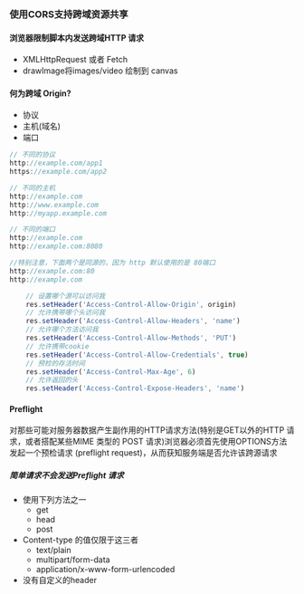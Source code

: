 ### 使用CORS支持跨域资源共享
#### 浏览器限制脚本内发送跨域HTTP 请求
- XMLHttpRequest 或者 Fetch
- drawImage将images/video 绘制到 canvas

#### 何为跨域 Origin?
- 协议
- 主机(域名)
- 端口
```js
// 不同的协议
http://example.com/app1
https://example.com/app2

// 不同的主机
http://example.com
http://www.example.com
http://myapp.example.com

// 不同的端口
http://example.com
http://example.com:8080

//特别注意，下面两个是同源的，因为 http 默认使用的是 80端口
http://example.com:80
http://example.com
```

```js
    // 设置哪个源可以访问我
    res.setHeader('Access-Control-Allow-Origin', origin)
    // 允许携带哪个头访问我
    res.setHeader('Access-Control-Allow-Headers', 'name')
    // 允许哪个方法访问我
    res.setHeader('Access-Control-Allow-Methods', 'PUT')
    // 允许携带cookie
    res.setHeader('Access-Control-Allow-Credentials', true)
    // 预检的存活时间
    res.setHeader('Access-Control-Max-Age', 6)
    // 允许返回的头
    res.setHeader('Access-Control-Expose-Headers', 'name')
```

#### Preflight
对那些可能对服务器数据产生副作用的HTTP请求方法(特别是GET以外的HTTP 请求，或者搭配某些MIME 类型的 POST 请求)浏览器必须首先使用OPTIONS方法发起一个预检请求 (preflight request)，从而获知服务端是否允许该跨源请求     

##### 简单请求不会发送Preflight 请求   
- 使用下列方法之一
  * get
  * head
  * post
- Content-type 的值仅限于这三者
  * text/plain
  * multipart/form-data
  * application/x-www-form-urlencoded
- 没有自定义的header

